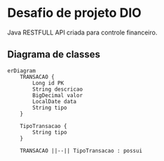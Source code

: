 # Desafio de projeto DIO
Java RESTFULL API criada para controle financeiro.

## Diagrama de classes

```mermaid
erDiagram
    TRANSACAO {
        Long id PK
        String descricao
        BigDecimal valor
        LocalDate data
        String tipo
    }

    TipoTransacao {
        String tipo
    }

    TRANSACAO ||--|| TipoTransacao : possui
